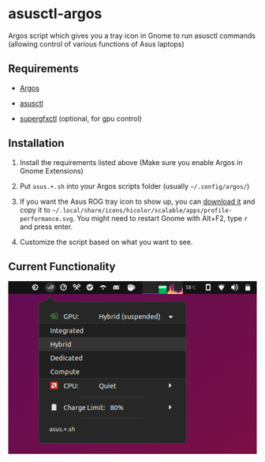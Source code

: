 # asusctl-argos

Argos script which gives you a tray icon in Gnome to run asusctl commands (allowing control of various functions of Asus laptops)



## Requirements

- [Argos](https://github.com/p-e-w/argos)

- [asusctl](https://gitlab.com/asus-linux/asusctl)

- [supergfxctl](https://gitlab.com/asus-linux/supergfxctl) (optional, for gpu control)



## Installation

1. Install the requirements listed above (Make sure you enable Argos in Gnome Extensions)

2. Put `asus.+.sh` into your Argos scripts folder (usually `~/.config/argos/`)

3. If you want the Asus ROG tray icon to show up, you can [download it](https://gitlab.com/asus-linux/asusctl-gex/-/raw/main/icons/scalable/notification-performance.svg?inline=false) and copy it to `~/.local/share/icons/hicolor/scalable/apps/profile-performance.svg`. You might need to restart Gnome with Alt+F2, type `r` and press enter.

4. Customize the script based on what you want to see.



## Current Functionality

![](screenshot.png)
